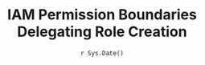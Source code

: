 ---
title : "IAM Permission Boundaries Delegating Role Creation"
date : "`r Sys.Date()`"
weight : 1
chapter : false
pre : " <b> 3.1. </b> "
---